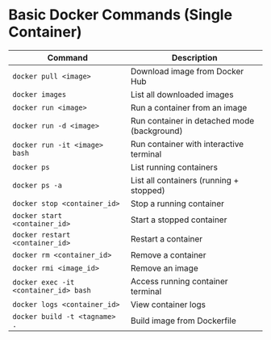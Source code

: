 # Basic Docker Commands (Single Container)

| Command | Description |
|---------|-------------|
| `docker pull <image>` | Download image from Docker Hub |
| `docker images` | List all downloaded images |
| `docker run <image>` | Run a container from an image |
| `docker run -d <image>` | Run container in detached mode (background) |
| `docker run -it <image> bash` | Run container with interactive terminal |
| `docker ps` | List running containers |
| `docker ps -a` | List all containers (running + stopped) |
| `docker stop <container_id>` | Stop a running container |
| `docker start <container_id>` | Start a stopped container |
| `docker restart <container_id>` | Restart a container |
| `docker rm <container_id>` | Remove a container |
| `docker rmi <image_id>` | Remove an image |
| `docker exec -it <container_id> bash` | Access running container terminal |
| `docker logs <container_id>` | View container logs |
| `docker build -t <tagname> .` | Build image from Dockerfile |
